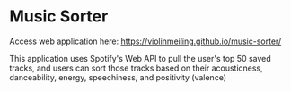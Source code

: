 # Music Sorter

Access web application here: https://violinmeiling.github.io/music-sorter/

This application uses Spotify's Web API to pull the user's top 50 saved tracks, and users can sort those tracks based on their acousticness, danceability, energy, speechiness, and positivity (valence)
